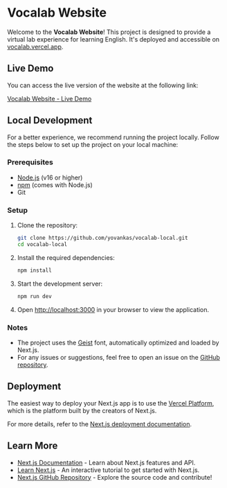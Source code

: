 # Vocalab Website

Welcome to the **Vocalab Website**! This project is designed to provide a virtual lab experience for learning English. It's deployed and accessible on [vocalab.vercel.app](https://vocalab.vercel.app).

## Live Demo

You can access the live version of the website at the following link:

[Vocalab Website - Live Demo](https://vocalab.vercel.app)

## Local Development

For a better experience, we recommend running the project locally. Follow the steps below to set up the project on your local machine:

### Prerequisites

- [Node.js](https://nodejs.org/) (v16 or higher)
- [npm](https://www.npmjs.com/) (comes with Node.js)
- Git

### Setup

1. Clone the repository:

   ```bash
   git clone https://github.com/yovankas/vocalab-local.git
   cd vocalab-local
   ```

2. Install the required dependencies:

   ```bash
   npm install
   ```

3. Start the development server:

   ```bash
   npm run dev
   ```

4. Open [http://localhost:3000](http://localhost:3000) in your browser to view the application.

### Notes

- The project uses the [Geist](https://geist-ui.dev/) font, automatically optimized and loaded by Next.js.
- For any issues or suggestions, feel free to open an issue on the [GitHub repository](https://github.com/yovankas/vocalab-website).

## Deployment

The easiest way to deploy your Next.js app is to use the [Vercel Platform](https://vercel.com/), which is the platform built by the creators of Next.js.

For more details, refer to the [Next.js deployment documentation](https://nextjs.org/docs/deployment).

## Learn More

- [Next.js Documentation](https://nextjs.org/docs) - Learn about Next.js features and API.
- [Learn Next.js](https://nextjs.org/learn) - An interactive tutorial to get started with Next.js.
- [Next.js GitHub Repository](https://github.com/vercel/next.js) - Explore the source code and contribute!
